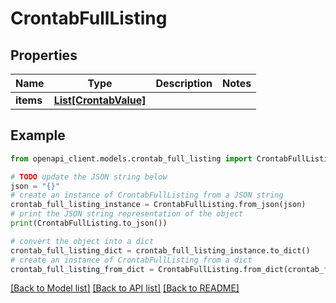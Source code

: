 # CrontabFullListing


## Properties

Name | Type | Description | Notes
------------ | ------------- | ------------- | -------------
**items** | [**List[CrontabValue]**](CrontabValue.md) |  | 

## Example

```python
from openapi_client.models.crontab_full_listing import CrontabFullListing

# TODO update the JSON string below
json = "{}"
# create an instance of CrontabFullListing from a JSON string
crontab_full_listing_instance = CrontabFullListing.from_json(json)
# print the JSON string representation of the object
print(CrontabFullListing.to_json())

# convert the object into a dict
crontab_full_listing_dict = crontab_full_listing_instance.to_dict()
# create an instance of CrontabFullListing from a dict
crontab_full_listing_from_dict = CrontabFullListing.from_dict(crontab_full_listing_dict)
```
[[Back to Model list]](../README.md#documentation-for-models) [[Back to API list]](../README.md#documentation-for-api-endpoints) [[Back to README]](../README.md)


